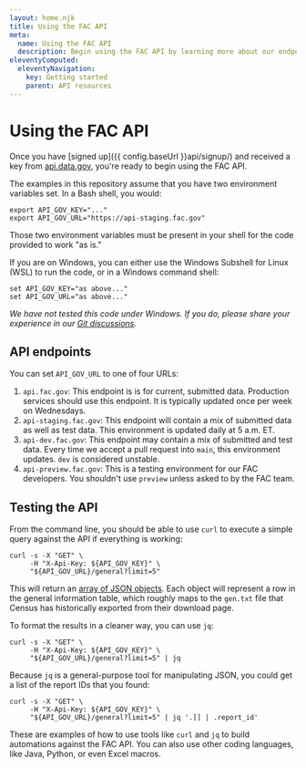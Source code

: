 ```yaml
---
layout: home.njk
title: Using the FAC API
meta:
  name: Using the FAC API
  description: Begin using the FAC API by learning more about our endpoints and test scenarios.
eleventyComputed:
  eleventyNavigation:
    key: Getting started
    parent: API resources
---
```


# Using the FAC API

Once you have [signed up]({{ config.baseUrl }}api/signup/) and received a key from [api.data.gov](https://api.data.gov/), you're ready to begin using the FAC API. 

The examples in this repository assume that you have two environment variables set. In a Bash shell, you would:

```
export API_GOV_KEY="..."
export API_GOV_URL="https://api-staging.fac.gov"
```

Those two environment variables must be present in your shell for the code provided to work "as is." 

If you are on Windows, you can either use the Windows Subshell for Linux (WSL) to run the code, or in a Windows command shell:

```
set API_GOV_KEY="as above..."
set API_GOV_URL="as above..."
```

*We have not tested this code under Windows. If you do, please share your experience in our [Git discussions](https://github.com/GSA-TTS/FAC/discussions).*

## API endpoints

You can set `API_GOV_URL` to one of four URLs:

1. `api.fac.gov`: This endpoint is is for current, submitted data. Production services should use this endpoint. It is typically updated once per week on Wednesdays.
2. `api-staging.fac.gov`: This endpoint will contain a mix of submitted data as well as test data. This environment is updated daily at 5 a.m. ET.
3. `api-dev.fac.gov`: This endpoint may contain a mix of submitted and test data. Every time we accept a pull request into `main`, this environment updates. `dev` is considered unstable.
4. `api-preview.fac.gov`: This is a testing environment for our FAC developers. You shouldn't use `preview` unless asked to by the FAC team.

## Testing the API

From the command line, you should be able to use `curl` to execute a simple query against the API if everything is working:

```
curl -s -X "GET" \
     -H "X-Api-Key: ${API_GOV_KEY}" \
     "${API_GOV_URL}/general?limit=5"
```

This will return an [array of JSON objects](https://developer.mozilla.org/en-US/docs/Learn/JavaScript/Objects/JSON). Each object will represent a row in the general information table, which roughly maps to the `gen.txt` file that Census has historically exported from their download page.

To format the results in a cleaner way, you can use `jq`:

```
curl -s -X "GET" \
     -H "X-Api-Key: ${API_GOV_KEY}" \
     "${API_GOV_URL}/general?limit=5" | jq
```

Because `jq` is a general-purpose tool for manipulating JSON, you could get a list of the report IDs that you found:

```
curl -s -X "GET" \
     -H "X-Api-Key: ${API_GOV_KEY}" \
     "${API_GOV_URL}/general?limit=5" | jq '.[] | .report_id'
```

These are examples of how to use tools like `curl` and `jq` to build automations against the FAC API. You can also use other coding languages, like Java, Python, or even Excel macros.
